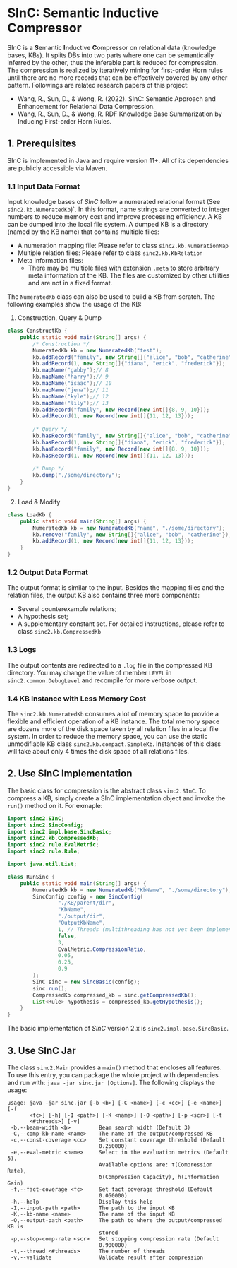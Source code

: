 # SInC: **S**emantic **In**ductive **C**ompressor
SInC is a **S**emantic **In**ductive **C**ompressor on relational data (knowledge bases, KBs).
It splits DBs into two parts where one can be semantically inferred by the other, thus the inferable part is reduced for compression.
The compression is realized by iteratively mining for first-order Horn rules until there are no more records that can be effectively covered by any other pattern.
Followings are related research papers of this project:
- Wang, R., Sun, D., & Wong, R. (2022). SInC: Semantic Approach and Enhancement for Relational Data Compression.
- Wang, R., Sun, D., & Wong, R. RDF Knowledge Base Summarization by Inducing First-order Horn Rules.

## 1. Prerequisites
SInC is implemented in Java and require version 11+.
All of its dependencies are publicly accessible via Maven.

### 1.1 Input Data Format
Input knowledge bases of *SInC* follow a numerated relational format (See `sinc2.kb.NumeratedKb`)`.
In this format, name strings are converted to integer numbers to reduce memory cost and improve processing efficiency.
A KB can be dumped into the local file system.
A dumped KB is a directory (named by the KB name) that contains multiple files:
- A numeration mapping file: Please refer to class `sinc2.kb.NumerationMap`
- Multiple relation files: Please refer to class `sinc2.kb.KbRelation`
- Meta information files:
  - There may be multiple files with extension `.meta` to store arbitrary meta information of the KB.
    The files are customized by other utilities and are not in a fixed format.

The `NumeratedKb` class can also be used to build a KB from scratch.
The following examples show the usage of the KB:

1. Construction, Query & Dump
```java
class ConstructKb {
    public static void main(String[] args) {
        /* Construction */
        NumeratedKb kb = new NumeratedKb("test");
        kb.addRecord("family", new String[]{"alice", "bob", "catherine"});
        kb.addRecord(1, new String[]{"diana", "erick", "frederick"});
        kb.mapName("gabby");// 8
        kb.mapName("harry");// 9
        kb.mapName("isaac");// 10
        kb.mapName("jena");// 11
        kb.mapName("kyle");// 12
        kb.mapName("lily");// 13
        kb.addRecord("family", new Record(new int[]{8, 9, 10}));
        kb.addRecord(1, new Record(new int[]{11, 12, 13}));
        
        /* Query */
        kb.hasRecord("family", new String[]{"alice", "bob", "catherine"});
        kb.hasRecord(1, new String[]{"diana", "erick", "frederick"});
        kb.hasRecord("family", new Record(new int[]{8, 9, 10}));
        kb.hasRecord(1, new Record(new int[]{11, 12, 13}));
        
        /* Dump */
        kb.dump("./some/directory");
    }
}
```
2. Load & Modify
```java
class LoadKb {
    public static void main(String[] args) {
        NumeratedKb kb = new NumeratedKb("name", "./some/directory");
        kb.remove("family", new String[]{"alice", "bob", "catherine"});
        kb.addRecord(1, new Record(new int[]{11, 12, 13}));
    }
}
```

### 1.2 Output Data Format
The output format is similar to the input.
Besides the mapping files and the relation files, the output KB also contains three more components:
- Several counterexample relations;
- A hypothesis set;
- A supplementary constant set.
For detailed instructions, please refer to class `sinc2.kb.CompressedKb`

### 1.3 Logs
The output contents are redirected to a `.log` file in the compressed KB directory.
You may change the value of member `LEVEL` in `sinc2.common.DebugLevel` and recompile for more verbose output.

### 1.4 KB Instance with Less Memory Cost
The `sinc2.kb.NumeratedKb` consumes a lot of memory space to provide a flexible and efficient operation of a KB instance.
The total memory space are dozens more of the disk space taken by all relation files in a local file system.
In order to reduce the memory space, you can use the static unmodifiable KB class `sinc2.kb.compact.SimpleKb`.
Instances of this class will take about only 4 times the disk space of all relations files.

## 2. Use SInC Implementation
The basic class for compression is the abstract class `sinc2.SInC`.
To compress a KB, simply create a SInC implementation object and invoke the `run()` method on it.
For exmaple:

```java
import sinc2.SInC;
import sinc2.SincConfig;
import sinc2.impl.base.SincBasic;
import sinc2.kb.CompressedKb;
import sinc2.rule.EvalMetric;
import sinc2.rule.Rule;

import java.util.List;

class RunSinc {
    public static void main(String[] args) {
        NumeratedKb kb = new NumeratedKb("KbName", "./some/directory");
        SincConfig config = new SincConfig(
                "./KB/parent/dir",
                "KbName",
                "./output/dir",
                "OutputKbName",
                1, // Threads (multithreading has not yet been implemented
                false,
                3,
                EvalMetric.CompressionRatio,
                0.05,
                0.25,
                0.9
        );
        SInC sinc = new SincBasic(config);
        sinc.run();
        CompressedKb compressed_kb = sinc.getCompressedKb();
        List<Rule> hypothesis = compressed_kb.getHypothesis();
    }
}
```

The basic implementation of *SInC* version 2.x is `sinc2.impl.base.SincBasic`.

## 3. Use SInC Jar

The class `sinc2.Main` provides a `main()` method that encloses all features.
To use this entry, you can package the whole project with dependencies and run with: `java -jar sinc.jar [Options]`.
The following displays the usage:

```
usage: java -jar sinc.jar [-b <b>] [-C <name>] [-c <cc>] [-e <name>] [-f
       <fc>] [-h] [-I <path>] [-K <name>] [-O <path>] [-p <scr>] [-t
       <#threads>] [-v]
 -b,--beam-width <b>         Beam search width (Default 3)
 -C,--comp-kb-name <name>    The name of the output/compressed KB
 -c,--const-coverage <cc>    Set constant coverage threshold (Default
                             0.250000)
 -e,--eval-metric <name>     Select in the evaluation metrics (Default δ).
                             Available options are: τ(Compression Rate),
                             δ(Compression Capacity), h(Information Gain)
 -f,--fact-coverage <fc>     Set fact coverage threshold (Default
                             0.050000)
 -h,--help                   Display this help
 -I,--input-path <path>      The path to the input KB
 -K,--kb-name <name>         The name of the input KB
 -O,--output-path <path>     The path to where the output/compressed KB is
                             stored
 -p,--stop-comp-rate <scr>   Set stopping compression rate (Default
                             0.900000)
 -t,--thread <#threads>      The number of threads
 -v,--validate               Validate result after compression
 ```
